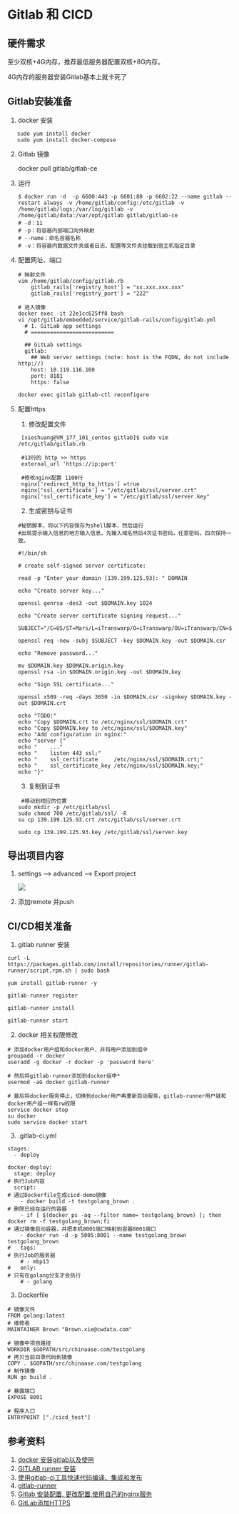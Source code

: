 # Gitlab 和 CICD

## 硬件需求

至少双核+4G内存，推荐最低服务器配置双核+8G内存。

4G内存的服务器安装Gitlab基本上就卡死了

## Gitlab安装准备

1. docker 安装
```shell
   sudo yum install docker
   sudo yum install docker-compose
```
2. Gitlab 镜像

   docker pull gitlab/gitlab-ce

3. 运行

   ```shell
   $ docker run -d  -p 6600:443 -p 6601:80 -p 6602:22 --name gitlab --restart always -v /home/gitlab/config:/etc/gitlab -v /home/gitlab/logs:/var/log/gitlab -v /home/gitlab/data:/var/opt/gitlab gitlab/gitlab-ce
   # -d：11
   # -p：将容器内部端口向外映射
   # --name：命名容器名称
   # -v：将容器内数据文件夹或者日志、配置等文件夹挂载到宿主机指定目录
   ```

4. 配置网址、端口

   ```shell
   # 映射文件
   vim /home/gitlab/config/gitlab.rb
       gitlab_rails['registry_host'] = "xx.xxx.xxx.xxx"
       gitlab_rails['registry_port'] = "222"
   
   # 进入镜像
   docker exec -it 22e1cc625ff8 bash
   vi /opt/gitlab/embedded/service/gitlab-rails/config/gitlab.yml
     # 1. GitLab app settings
     # ==========================
   
     ## GitLab settings
     gitlab:
       ## Web server settings (note: host is the FQDN, do not include http://)
       host: 10.119.116.160
       port: 8181
       https: false
       
   docker exec gitlab gitlab-ctl reconfigure
   ```
   
5. 配置https

   1. 修改配置文件

   ```shell
    [xieshuang@VM_177_101_centos gitlab]$ sudo vim /etc/gitlab/gitlab.rb
    
    #13行的 http >> https
    external_url 'https://ip:port'
    
    #修改nginx配置 1100行
    nginx['redirect_http_to_https'] =true
    nginx['ssl_certificate'] = "/etc/gitlab/ssl/server.crt"
    nginx['ssl_certificate_key'] = "/etc/gitlab/ssl/server.key"
   ```

   2. 生成密钥与证书

   ```shell
   #秘钥脚本，将以下内容保存为shell脚本，然后运行
   #出现提示输入信息的地方输入信息，先输入域名然后4次证书密码，任意密码，四次保持一致。
   
   #!/bin/sh
   
   # create self-signed server certificate:
    
   read -p "Enter your domain [139.199.125.93]: " DOMAIN
    
   echo "Create server key..."
    
   openssl genrsa -des3 -out $DOMAIN.key 1024
   
   echo "Create server certificate signing request..."
    
   SUBJECT="/C=US/ST=Mars/L=iTranswarp/O=iTranswarp/OU=iTranswarp/CN=$DOMAIN"
    
   openssl req -new -subj $SUBJECT -key $DOMAIN.key -out $DOMAIN.csr
    
   echo "Remove password..."
    
   mv $DOMAIN.key $DOMAIN.origin.key
   openssl rsa -in $DOMAIN.origin.key -out $DOMAIN.key
    
   echo "Sign SSL certificate..."
    
   openssl x509 -req -days 3650 -in $DOMAIN.csr -signkey $DOMAIN.key -out $DOMAIN.crt
    
   echo "TODO:"
   echo "Copy $DOMAIN.crt to /etc/nginx/ssl/$DOMAIN.crt"
   echo "Copy $DOMAIN.key to /etc/nginx/ssl/$DOMAIN.key"
   echo "Add configuration in nginx:"
   echo "server {"
   echo "    ..."
   echo "    listen 443 ssl;"
   echo "    ssl_certificate     /etc/nginx/ssl/$DOMAIN.crt;"
   echo "    ssl_certificate_key /etc/nginx/ssl/$DOMAIN.key;"
   echo "}"
   ```

   3. 复制到证书

   ```shell
    #移动到相应的位置
   sudo mkdir -p /etc/gitlab/ssl
   sudo chmod 700 /etc/gitlab/ssl/ -R
   su cp 139.199.125.93.crt /etc/gitlab/ssl/server.crt
    
   sudo cp 139.199.125.93.key /etc/gitlab/ssl/server.key
   ```

## 导出项目内容

1. settings --> advanced --> Export project

   ![](http://img.alpstudy.com//imgs/20200323150258.png)

2. 添加remote 并push

## CI/CD相关准备

1. gitlab runner 安装

```
curl -L https://packages.gitlab.com/install/repositories/runner/gitlab-runner/script.rpm.sh | sudo bash

yum install gitlab-runner -y

gitlab-runner register

gitlab-runner install

gitlab-runner start
```

2. docker 相关权限修改

```shell
# 添加docker用户组和docker用户，并将用户添加到组中
groupadd -r docker
useradd -g docker -r docker -p 'password here'

# 然后将gitlab-runner添加到docker组中*
usermod -aG docker gitlab-runner

# 最后将docker服务停止，切换到docker用户再重新启动服务，gitlab-runner用户就和docker用户组一样有rw权限
service docker stop
su docker
sudo service docker start
```

3. .gitlab-ci.yml

```shell
stages:
  - deploy

docker-deploy:
  stage: deploy
# 执行Job内容
  script:
# 通过Dockerfile生成cicd-demo镜像
    - docker build -t testgolang_brown .
# 删除已经在运行的容器
    - if [ $(docker ps -aq --filter name= testgolang_brown) ]; then docker rm -f testgolang_brown;fi
# 通过镜像启动容器，并把本机8001端口映射到容器8001端口
    - docker run -d -p 5005:8001 --name testgolang_brown testgolang_brown
#   tags:
# 执行Job的服务器
    # - mbp13
#   only:
# 只有在golang分支才会执行
    # - golang
```



3. Dockerfile

```shell
# 镜像文件
FROM golang:latest
# 维修者
MAINTAINER Brown "Brown.xie@cwdata.com"

# 镜像中项目路径
WORKDIR $GOPATH/src/chinaase.com/testgolang
# 拷贝当前目录代码到镜像
COPY . $GOPATH/src/chinaase.com/testgolang
# 制作镜像
RUN go build .

# 暴露端口
EXPOSE 8001

# 程序入口
ENTRYPOINT ["./cicd_test"] 
```

## 参考资料

1. [docker 安装gitlab以及使用](https://www.cnblogs.com/jackielyj/p/12009739.html)
2. [GITLAB runner 安装](https://my.oschina.net/uwith/blog/2243372)
3. [使用gitlab-ci工具快速代码编译、集成和发布](https://github.com/yangshun2005/gitlab-cicd)
4. [gitlab-runner](https://blog.csdn.net/Tri_C/article/details/85263126)
5. [Gitlab 安装配置, 更改配置,使用自己的nginx服务](https://www.jianshu.com/p/f64ccbb660ca)
6. [GitLab添加HTTPS](https://www.cnblogs.com/xieshuang/p/8488458.html)

